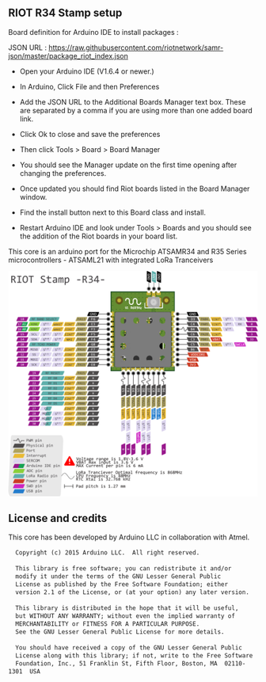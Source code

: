 ## RIOT R34 Stamp setup
Board definition for Arduino IDE to install packages :

JSON URL : https://raw.githubusercontent.com/riotnetwork/samr-json/master/package_riot_index.json

* Open your Arduino IDE (V1.6.4 or newer.)
* In Arduino, Click File and then Preferences
* Add the JSON URL to the Additional Boards Manager text box. These are separated by a comma if you are using more than one added board link.
* Click Ok to close and save the preferences
* Then click Tools > Board > Board Manager
* You should see the Manager update on the first time opening after changing the preferences.
* Once updated you should find Riot boards listed in the Board Manager window.
* Find the install button next to this Board class and install.

* Restart Arduino IDE and look under Tools > Boards and you should see the addition of the Riot boards in your board list.


This core is an arduino port for the Microchip ATSAMR34 and R35 Series microcontrollers - ATSAML21 with integrated LoRa Tranceivers

![R34 pinout](https://github.com/riotnetwork/samr-json/blob/master/Pinouts/PNG/R34-Stamp.png)

## License and credits

This core has been developed by Arduino LLC in collaboration with Atmel.

```
  Copyright (c) 2015 Arduino LLC.  All right reserved.

  This library is free software; you can redistribute it and/or
  modify it under the terms of the GNU Lesser General Public
  License as published by the Free Software Foundation; either
  version 2.1 of the License, or (at your option) any later version.

  This library is distributed in the hope that it will be useful,
  but WITHOUT ANY WARRANTY; without even the implied warranty of
  MERCHANTABILITY or FITNESS FOR A PARTICULAR PURPOSE.
  See the GNU Lesser General Public License for more details.

  You should have received a copy of the GNU Lesser General Public
  License along with this library; if not, write to the Free Software
  Foundation, Inc., 51 Franklin St, Fifth Floor, Boston, MA  02110-1301  USA
```
